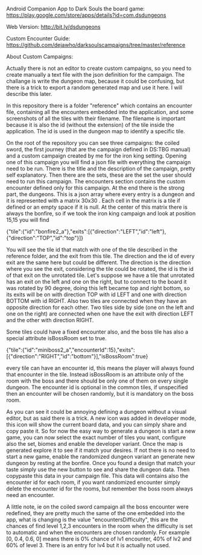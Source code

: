 Android Companion App to Dark Souls the board game: https://play.google.com/store/apps/details?id=com.dsdungeons

Web Version: http://bit.ly/dsdungeons

Custom Encounter Guide: https://github.com/dejawho/darksoulscampaigns/tree/master/reference

About Custom Campaigns:

Actually there is not an editor to create custom campaigns, so you need to create manually a text file with the json definition for the campaign. The challange is write the dungeon map, because it could be confusing, but there is a trick to export a random generated map and use it here. I will describe this later.

In this repository there is a folder "reference" which contains an encounter file, containing all the encounters embedded into the application, and some screenshots of all the tiles with their filename. The filename is important because it is also the id (without the extension) of the tile inside the application. The id is used in the dungeon map to identify a specific tile.

On the root of the repository you can see three campaigns: the coiled sword, the first journey (that are the campaign defined in DS:TBG manual) and a custom campaign created by me for the iron king setting.
Opening one of this campaign you will find a json file with everything the campaign need to be run. There is the title and the description of the campaign, pretty self explanatory.
Then there are the sets, these are the set the user should need to run this campaign. The encounters section contains the custom encounter defined only for this campaign.
At the end there is the strong part, the dungeons. This is a json array where every entry is a dungeon and it is represented with a matrix 30x30 . Each cell in the matrix is a tile if defined or an empty space if it is null. At the center of this matrix there is always the bonfire, so if we took the iron king campaign and look at position 15,15 you will find

{"tile":{"id":"bonfire2_a"},"exits":[{"direction":"LEFT","id":"left"},{"direction":"TOP","id":"top"}]}

You will see the tile id that match with one of the tile described in the reference folder, and the exit from this tile. The direction and the id of every exit are the same here but could be different. The direction is the direction where you see the exit, considering the tile could be rotated, the id is the id of that exit on the unrotated tile. Let's suppose we have a tile that unrotated has an exit on the left and one on the right, but to connect to the board it was rotated by 90 degree, doing this left became top and right bottom, so its exits will be on with direction TOP with id LEFT and one with direction BOTTOM with id RIGHT. Also two tiles are connected when they have an opposite direction for each other. Two tiles side by side (one on the left and one on the right) are connected when one have the exit with direction LEFT and the other with direction RIGHT.

Some tiles could have a fixed encounter also, and the boss tile has also a special attribute isBossRoom set to true.

{"tile":{"id":"miniboss2_a","encounterId":15},"exits":[{"direction":"RIGHT","id":"bottom"}],"isBossRoom":true}

every tile can have an encounter id, this means the player will always found that encounter in the tile. Instead isBossRoom is an attribute only of the room with the boss and there should be only one of them on every single dungeon. The encounter id is optional in the common tiles, if unspecified then an encounter will be chosen randomly, but it is mandatory on the boss room.

As you can see it could be annoying defining a dungeon without a visual editor, but as said there is a trick. A new icon was added in developer mode, this icon will show the current board data, and you can simply share and copy paste it. So for now the easy way to generate a dungeon is start a new game, you can now select the exact number of tiles you want, configure also the set, biomes and enable the developer variant. Once the map is generated explore it to see if it match your desires. If not there is no need to start a new game, enable the randomized dungeon variant an generate new dungeon by resting at the bonfire. Once you found a design that match your taste simply use the new button to see and share the dungeon data. Then copypaste this data in your campaign file. This data will contains also the encounter id for each room, if you want randomized encounter simply delete the encounter id for the rooms, but remember the boss room always need an encounter.

A little note, ie on the coiled sword campaign all the boss encounter were redefined, they are pretty much the same of the one embedded into the app, what is changing is the value "encountersDifficulty", this are the chances of find level 1,2,3 encounters in the room when the difficulty is set to automatic and when the encounters are chosen randomly. For example [0, 0.4, 0.6, 0] means there is 0% chance of lv1 encounter, 40% of lv2 and 60% of level 3. There is an entry for lv4 but it is actually not used.
